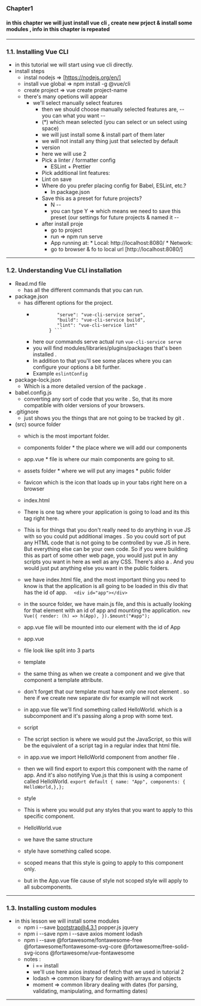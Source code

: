 ### Chapter1
#### in this chapter we will just install vue cli , create new prject & install some modules , info in this chapter is repeated

--------------------------------------------
### 1.1. Installing Vue CLI
* in this tutorial we will start using vue cli directly.
 * install steps 
    * instal nodejs => [https://nodejs.org/en/]
    * install vue global => npm install -g @vue/cli  
    * create project => vue create project-name
     * there's many opetions will appear
        * we'll select manually select features
           * then we should choose manually selected features are, -- you can what you want --  
           * (*) which mean selected (you can select or un select using space)
           * we will just install some & install part of them later
           * we will not install any thing just that selected by default
           * version
            * here we will use 2
           * Pick a linter / formatter config
             * ESLint + Prettier
           * Pick additional lint features:
            * Lint on save
           * Where do you prefer placing config for Babel, ESLint, etc.?
             * In package.json
           * Save this as a preset for future projects?
             * N -- 
             * you can type Y => which means we need to save this preset (our settings for future projects & named it -- 
            * after install proje
              * go to project
              * run => npm run serve
              * App running at: * Local: http://localhost:8080/ * Network:
              * go to browser & fo to local url [http://localhost:8080/]


-------------------------------------------------------------------------------------------------------------------------------------
### 1.2. Understanding Vue CLI installation
   * Read.md file 
       *  has all the different commands that you can run. 
   * package.json 
      * has different options for the project. 
         * ```  "scripts": {
                    "serve": "vue-cli-service serve",
                    "build": "vue-cli-service build",
                    "lint": "vue-cli-service lint"
                 } ```
         * here our commands serve actual run ` vue-cli-service serve `
         * you will find modules/libraries/plugins/packages that's been installed .
         *  In addition to that you'll see some places where you can configure your options a bit further.
           * Example  `eslintConfig`
   * package-lock.json
      * Which is a more detailed version of the package . 
   * babel.config.js 
     * converting any sort of code that you write . So, that its more compatible with older versions of your browsers.
   * .gitignore
        *    just shows you the things that are not going to be tracked by git .
   * (src) source folder 
        * which is the most important folder. 
        * components folder
         * the place where we will add our components
        *   app.vue
         *  file is where our main components are going to sit.
        * assets folder
         *  where we will put any images
    *  public folder
       * favicon which is the icon that loads up in your tabs right here on a browser 
       * index.html 
        * There is one tag where your application is going to load and its this tag right here. 
       * This is for things that you don't really need to do anything in vue JS with so you could put additional images .
         So you could sort of put any HTML code that is not going to be controlled by vue JS in here. But everything else can be your own code. So if you were building this as part of some other web page, you would just put in any scripts you want in here as well as any CSS. There's also a . And you would just put anything else you want in the public folders. 
       * we  have index.html file, and the most important thing you need to know is that the application is all going to be loaded in this div that has the id of app. `   <div id="app"></div> `
       
     *  in the source folder, we have main.js file, and this is actually looking for that element with an id of app and mounting the application. ``` new Vue({ render: (h) => h(App), }).$mount("#app"); ```
     * app.vue file will be mounted into our element with the id of App
     * app.vue 
      * file look like split into 3 parts 
       * template 
       * the same thing as when we create a component and we give that component a template attribute.
       * don't forget that our template must have only one root element . so here if we create new separate div for example will not work 
       * in app.vue file we'll find  something called HelloWorld. which is a subcomponent and it's passing along a prop with some text.
      * script
      * The script section is where we would put the JavaScript, so this will be the equivalent of a script tag in a regular index that html file.
      * in app.vue we import HelloWorld component from another file . 
      *  then we will find export to export this component with the name of app. And it's also notifying Vue.js that this is using a component called HelloWorld.  ``` export default { name: "App", components: {  HelloWorld,},}; ``` 
      * style 
       *  This is where you would put any styles that you want to apply to this specific component.
      * HelloWorld.vue 
       *  we have the same structure
       *  style have something called scope. 
       * scoped means that this style is going to apply to this component only.
       * but in the App.vue file cause of style not scoped style will apply to all subcomponents. 
-------------------------------------------------------------------------------------------------------------------------------------

### 1.3. Installing custom modules
* in this lesson we will install some modules 
  *  npm i --save bootstrap@4.3.1 popper.js jquery
  * npm i --save npm i --save axios moment lodash
  * npm i --save @fortawesome/fontawesome-free @fortawesome/fontawesome-svg-core @fortawesome/free-solid-svg-icons @fortawesome/vue-fontawesome
   * notes :
      *  i == install 
      * we'll use here axios instead of fetch that we used in tutorial 2
      * lodash => common libary for dealing with arrays and objects
      * moment => common library dealing with dates (for parsing, validating, manipulating, and formatting dates)


------------------------------------------------------------------------------------------------------------------------------
    
